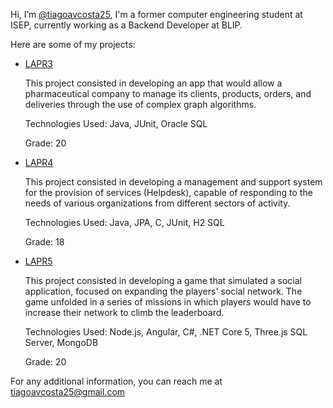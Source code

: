 Hi, I’m [@tiagoavcosta25](https://github.com/tiagoavcosta25/tiagoavcosta25), I'm a former computer engineering student at ISEP, currently working as a Backend Developer at BLIP.

Here are some of my projects:
  - [LAPR3](https://github.com/tiagoavcosta25/LAPR3)
  
      This project consisted in developing an app that would allow a
    pharmaceutical company to manage its clients, products,
    orders, and deliveries through the use of complex graph
    algorithms.
    
    Technologies Used: Java, JUnit, Oracle SQL
    
    Grade: 20

  - [LAPR4](https://github.com/tiagoavcosta25/LAPR4)
    
      This project consisted in developing a management and
    support system for the provision of services (Helpdesk),
    capable of responding to the needs of various
    organizations from different sectors of activity.
    
    Technologies Used: Java, JPA, C, JUnit, H2 SQL
    
    Grade: 18

  - [LAPR5](https://github.com/tiagoavcosta25/LAPR5)
  
      This project consisted in developing a game that simulated a
    social application, focused on expanding the players'
    social network. The game unfolded in a series of missions
    in which players would have to increase their network to
    climb the leaderboard.
    
    Technologies Used: Node.js, Angular, C#, .NET Core 5,
    Three.js SQL Server, MongoDB
    
    Grade: 20


For any additional information, you can reach me at [tiagoavcosta25@gmail.com](mailto:tiagoavcosta25@gmail.com?subject=Contact%20from%20github)

